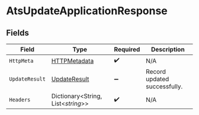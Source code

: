 # AtsUpdateApplicationResponse


## Fields

| Field                                                   | Type                                                    | Required                                                | Description                                             |
| ------------------------------------------------------- | ------------------------------------------------------- | ------------------------------------------------------- | ------------------------------------------------------- |
| `HttpMeta`                                              | [HTTPMetadata](../../Models/Components/HTTPMetadata.md) | :heavy_check_mark:                                      | N/A                                                     |
| `UpdateResult`                                          | [UpdateResult](../../Models/Components/UpdateResult.md) | :heavy_minus_sign:                                      | Record updated successfully.                            |
| `Headers`                                               | Dictionary<String, List<*string*>>                      | :heavy_check_mark:                                      | N/A                                                     |